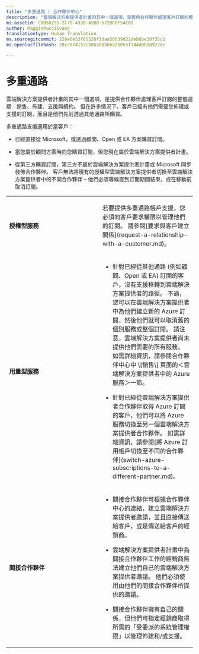 ```yaml
---
title: "多重通路 | 合作夥伴中心"
description: "雲端解決方案提供者計畫的其中一個選項，是提供合作夥伴處理客戶訂閱的整個週期，包括銷售、佈建、支援與續約。"
ms.assetid: C8B58255-2C7D-4338-A5B0-572BC0F54C0D
author: MaggiePucciEvans
translationtype: Human Translation
ms.sourcegitcommit: 226e0e53f85528f1daa50639d22deb6be30f35c1
ms.openlocfilehash: 20cc074152cb8b2bdbb6a2b055f144d0b20927de

---
```


# 多重通路


雲端解決方案提供者計畫的其中一個選項，是提供合作夥伴處理客戶訂閱的整個週期：銷售、佈建、支援與續約。 但在許多情況下，客戶已經有他們需要您佈建或支援的訂閱，而且是他們先前透過其他通路所購買。

多重通路支援適用於當客戶：

-   已經直接從 Microsoft，或透過顧問、Open 或 EA 方案購買訂閱。

-   當您屬於顧問方案時向您購買訂閱，但您現在屬於雲端解決方案提供者計畫。

-   從第三方購買訂閱，第三方不屬於雲端解決方案提供者計畫或 Microsoft 同步發佈合作夥伴。 客戶無法將現有的授權型雲端解決方案提供者切換至雲端解決方案提供者中的不同合作夥伴 – 他們必須等候直到訂閱期間結束，或在移動前取消訂閱。

<table>
<colgroup>
<col width="50%" />
<col width="50%" />
</colgroup>
<tbody>
<tr class="odd">
<td><p><strong>授權型服務</strong></p></td>
<td><p>若要提供多重通路帳戶支援，您必須向客戶要求權限以管理他們的訂閱。 請參閱[要求與客戶建立關係](request-a-relationship-with-a-customer.md)。</p></td>
</tr>
<tr class="even">
<td><p><strong>用量型服務</strong></p></td>
<td><ul>
<li><p>針對已經從其他通路 (例如顧問、Open 或 EA) 訂閱的客戶，沒有支援移轉到雲端解決方案提供者的路徑。 不過，您可以在雲端解決方案提供者中為他們建立新的 Azure 訂閱，然後他們就可以取消舊的個別服務或整個訂閱。 請注意，雲端解決方案提供者尚未提供他們需要的所有服務。 如需詳細資訊，請參閱合作夥伴中心中 \[銷售\]<strong></strong> 頁面的＜雲端解決方案提供者中的 Azure 服務＞<strong></strong>一節。</p></li>
<li><p>針對已經從雲端解決方案提供者合作夥伴取得 Azure 訂閱的客戶，他們可以將 Azure 服務切換至另一個雲端解決方案提供者合作夥伴。 如需詳細資訊，請參閱[將 Azure 訂用帳戶切換至不同的合作夥伴](switch-azure-subscriptions-to-a-different-partner.md)。</p></li>
</ul></td>
</tr>
<tr class="odd">
<td><p><strong>間接合作夥伴</strong></p></td>
<td><ul>
<li><p>間接合作夥伴可根據合作夥伴中心的連結，建立雲端解決方案提供者邀請，並且直接傳送給客戶，或是傳送給客戶的經銷商。</p></li>
<li><p>雲端解決方案提供者計畫中為間接合作夥伴工作的經銷商無法建立他們自己的雲端解決方案提供者邀請。 他們必須使用由他們的間接合作夥伴所提供的邀請。</p></li>
<li><p>間接合作夥伴擁有自己的關係，但他們可指定經銷商取得所需的「受委派的系統管理權限」以管理佈建和/或支援。</p></li>
</ul></td>
</tr>
</tbody>
</table>

 

 

 






<!--HONumber=Nov16_HO4-->


